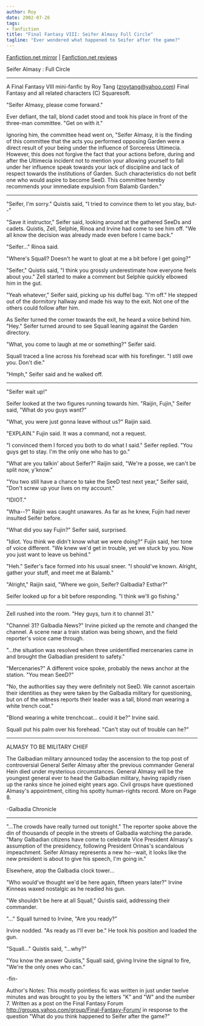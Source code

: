 ```yaml
---
author: Roy
date: 2002-07-26
tags:
- fanfiction
title: "Final Fantasy VIII: Seifer Almasy Full Circle"
tagline: "Ever wondered what happened to Seifer after the game?"
---
```


[Fanfiction.net mirror](https://www.fanfiction.net/s/874948/1/Seifer-Almasy-Full-Circle) | [Fanfiction.net reviews](https://www.fanfiction.net/r/874948/)

Seifer Almasy : Full Circle
**********
A Final Fantasy VIII mini-fanfic by Roy Tang (zroytang@yahoo.com) Final Fantasy
and all related characters (C) Squaresoft.

"Seifer Almasy, please come forward."

Ever defiant, the tall, blond cadet stood and took his place in front of
the three-man committee. "Get on with it."

Ignoring him, the committee head went on, "Seifer Almasy, it is the finding
of this committee that the acts you performed opposing Garden were a direct
result of your being under the influence of Sorceress Ultimecia. However,
this does not forgive the fact that your actions before, during and after
the Ultimecia incident not to mention your allowing yourself to fall under
her influence speak towards your lack of discipline and lack of respect
towards the institutions of Garden. Such characteristics do not befit one
who would aspire to become SeeD. This committee hereby recommends your
immediate expulsion from Balamb Garden."

***

"Seifer, I'm sorry." Quistis said, "I tried to convince them to let you
stay, but--"

"Save it instructor," Seifer said, looking around at the gathered SeeDs and
cadets. Quistis, Zell, Selphie, Rinoa and Irvine had come to see him off.
"We all know the decision was already made even before I came back."

"Seifer..." Rinoa said.

"Where's Squall? Doesn't he want to gloat at me a bit before I get going?"

"Seifer," Quistis said, "I think you grossly underestimate how everyone
feels about you." Zell started to make a comment but Selphie quickly
elbowed him in the gut.

"Yeah whatever," Seifer said, picking up his duffel bag. "I'm off." He
stepped out of the dormitory hallway and made his way to the exit. Not one
of the others could follow after him.

As Seifer turned the corner towards the exit, he heard a voice behind him.
"Hey." Seifer turned around to see Squall leaning against the Garden
directory.

"What, you come to laugh at me or something?" Seifer said.

Squall traced a line across his forehead scar with his forefinger.
"I still owe you. Don't die."

"Hmph," Seifer said and he walked off.

***

"Seifer wait up!"

Seifer looked at the two figures running towards him. "Raijin, Fujin,"
Seifer said, "What do you guys want?"

"What, you were just gonna leave without us?" Raijin said.

"EXPLAIN." Fujin said. It was a command, not a request.

"I convinced them I forced you both to do what I said." Seifer replied.
"You guys get to stay. I'm the only one who has to go."

"What are you talkin' about Seifer?" Raijin said, "We're a posse, we can't
be split now, y'know."

"You two still have a chance to take the SeeD test next year," Seifer said,
"Don't screw up your lives on my account."

"IDIOT."

"Wha--?" Raijin was caught unawares. As far as he knew, Fujin had never
insulted Seifer before.

"What did you say Fujin?" Seifer said, surprised.

"Idiot. You think we didn't know what we were doing?" Fujin said, her tone
of voice different. "We knew we'd get in trouble, yet we stuck by you. Now
you just want to leave us behind."

"Heh." Seifer's face formed into his usual sneer. "I should've known.
Alright, gather your stuff, and meet me at Balamb."

"Alright," Raijin said, "Where we goin, Seifer? Galbadia? Esthar?"

Seifer looked up for a bit before responding. "I think we'll go fishing."

***

Zell rushed into the room. "Hey guys, turn it to channel 31."

"Channel 31? Galbadia News?" Irvine picked up the remote and changed the
channel. A scene near a train station was being shown, and the field
reporter's voice came through.

"...the situation was resolved when three unidentified mercenaries came in
and brought the Galbadian president to safety."

"Mercenaries?" A different voice spoke, probably the news anchor at the
station. "You mean SeeD?"

"No, the authorities say they were definitely not SeeD. We cannot ascertain
their identities as they were taken by the Galbadia military for
questioning, but on of the witness reports their leader was a tall, blond
man wearing a white trench coat."

"Blond wearing a white trenchcoat... could it be?" Irvine said.

Squall put his palm over his forehead. "Can't stay out of trouble can he?"

***

ALMASY TO BE MILITARY CHIEF

The Galbadian military announced today the ascension to the top post of
controversial General Seifer Almasy after the previous commander General
Hein died under mysterious circumstances. General Almasy will be the
youngest general ever to head the Galbadian military, having rapidly risen
up the ranks since he joined eight years ago. Civil groups have questioned
Almasy's appointment, citing his spotty human-rights record. More on Page 8.

-Galbadia Chronicle

***

"...The crowds have really turned out tonight." The reporter spoke above
the din of thousands of people in the streets of Galbadia watching the
parade. "Many Galbadian citizens have come to celebrate Vice President
Almasy's assumption of the presidency, following President Orinas's
scandalous impeachment. Seifer Almasy represents a new ho--wait, it looks
like the new president is about to give his speech, I'm going in."

Elsewhere, atop the Galbadia clock tower...

"Who would've thought we'd be here again, fifteen years later?" Irvine
Kinneas waxed nostalgic as he readied his gun.

"We shouldn't be here at all Squall," Quistis said, addressing their
commander.

"..." Squall turned to Irvine, "Are you ready?"

Irvine nodded. "As ready as I'll ever be." He took his position and loaded
the gun.

"Squall..." Quistis said, "...why?"

"You know the answer Quistis," Squall said, giving Irvine the signal to
fire, "We're the only ones who can."

-fin-

Author's Notes: This mostly pointless fic was written in just under twelve
minutes and was brought to you by the letters "K" and "W" and the number 7.
Written as a post on the Final Fantasy Forum
<http://groups.yahoo.com/group/Final-Fantasy-Forum/> in response to the question
"What do you think happened to Seifer after the game?"

